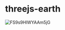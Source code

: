 # threejs-earth
![FS9s9HlWYAAm5jG](https://user-images.githubusercontent.com/39507718/170850653-5f1c47da-ab0c-45fe-981b-cbe7f3f35fa5.jpeg)

